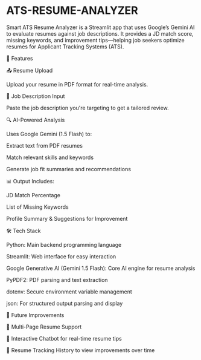 # ATS-RESUME-ANALYZER
Smart ATS Resume Analyzer is a Streamlit app that uses Google’s Gemini AI to evaluate resumes against job descriptions. It provides a JD match score, missing keywords, and improvement tips—helping job seekers optimize resumes for Applicant Tracking Systems (ATS).

🚀 Features

📤 Resume Upload

Upload your resume in PDF format for real-time analysis.

📝 Job Description Input

Paste the job description you're targeting to get a tailored review.

🔍 AI-Powered Analysis

Uses Google Gemini (1.5 Flash) to:

Extract text from PDF resumes

Match relevant skills and keywords

Generate job fit summaries and recommendations

📊 Output Includes:

JD Match Percentage

List of Missing Keywords

Profile Summary & Suggestions for Improvement

🛠️ Tech Stack

Python: Main backend programming language

Streamlit: Web interface for easy interaction

Google Generative AI (Gemini 1.5 Flash): Core AI engine for resume analysis

PyPDF2: PDF parsing and text extraction

dotenv: Secure environment variable management

json: For structured output parsing and display


🔮 Future Improvements

📄 Multi-Page Resume Support

💬 Interactive Chatbot for real-time resume tips

📁 Resume Tracking History to view improvements over time

